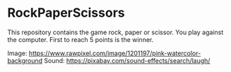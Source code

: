 # RockPaperScissors
This repository contains the game rock, paper or scissor. You play against the computer. First to reach 5 points is the winner.

Image: https://www.rawpixel.com/image/1201197/pink-watercolor-background
Sound: https://pixabay.com/sound-effects/search/laugh/
